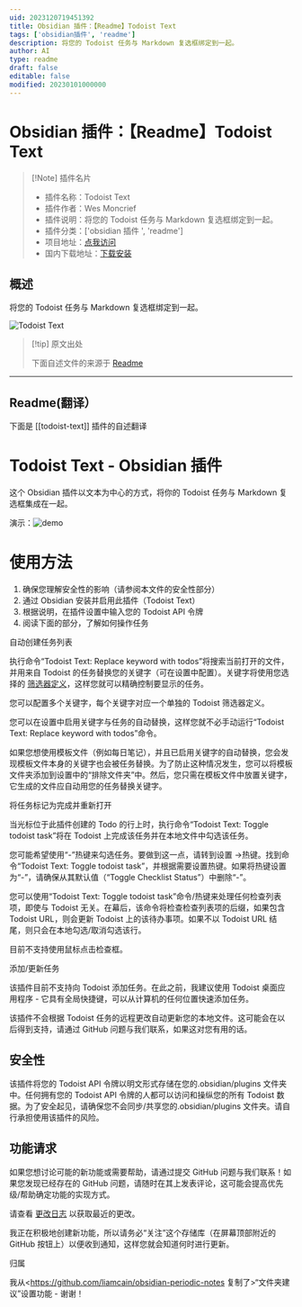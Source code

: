 ```yaml
---
uid: 2023120719451392
title: Obsidian 插件：【Readme】Todoist Text
tags: ['obsidian插件', 'readme']
description: 将您的 Todoist 任务与 Markdown 复选框绑定到一起。
author: AI
type: readme
draft: false
editable: false
modified: 20230101000000
---
```


# Obsidian 插件：【Readme】Todoist Text

> [!Note] 插件名片
> - 插件名称：Todoist Text
> - 插件作者：Wes Moncrief
> - 插件说明：将您的 Todoist 任务与 Markdown 复选框绑定到一起。
> - 插件分类：['obsidian 插件 ', 'readme']
> - 项目地址：[点我访问](https://github.com/wesmoncrief/obsidian-todoist-text)
> - 国内下载地址：[下载安装](https://pkmer.cn/products/plugin/pluginMarket/?todoist-text)

## 概述

将您的 Todoist 任务与 Markdown 复选框绑定到一起。

![Todoist Text](https://cdn.pkmer.cn/covers/todoist-text.gif)

> [!tip] 原文出处
>
>下面自述文件的来源于 [Readme](https://ghproxy.net/https://raw.githubusercontent.com/wesmoncrief/obsidian-todoist-text/master/README.md)
>

---

## Readme(翻译）

下面是 [[todoist-text]] 插件的自述翻译

# Todoist Text - Obsidian 插件

这个 Obsidian 插件以文本为中心的方式，将你的 Todoist 任务与 Markdown 复选框集成在一起。

演示：![demo](https://cdn.pkmer.cn/covers/todoist-text_1_0.gif)

# 使用方法

1. 确保您理解安全性的影响（请参阅本文件的安全性部分）
2. 通过 Obsidian 安装并启用此插件（Todoist Text）
3. 根据说明，在插件设置中输入您的 Todoist API 令牌
4. 阅读下面的部分，了解如何操作任务

自动创建任务列表

执行命令“Todoist Text: Replace keyword with todos”将搜索当前打开的文件，并用来自 Todoist 的任务替换您的关键字（可在设置中配置）。关键字将使用您选择的 [筛选器定义](https://todoist.com/help/articles/introduction-to-filters)，这样您就可以精确控制要显示的任务。

您可以配置多个关键字，每个关键字对应一个单独的 Todoist 筛选器定义。

您可以在设置中启用关键字与任务的自动替换，这样您就不必手动运行“Todoist Text: Replace keyword with todos”命令。

如果您想使用模板文件（例如每日笔记），并且已启用关键字的自动替换，您会发现模板文件本身的关键字也会被任务替换。为了防止这种情况发生，您可以将模板文件夹添加到设置中的“排除文件夹”中。然后，您只需在模板文件中放置关键字，它生成的文件应自动用您的任务替换关键字。

将任务标记为完成并重新打开

当光标位于此插件创建的 Todo 的行上时，执行命令“Todoist Text: Toggle todoist task”将在 Todoist 上完成该任务并在本地文件中勾选该任务。

您可能希望使用“<Cmd>-<Enter>”热键来勾选任务。要做到这一点，请转到设置 ->热键。找到命令“Todoist Text: Toggle todoist task”，并根据需要设置热键。如果将热键设置为“<Cmd>-<Enter>”，请确保从其默认值（“Toggle Checklist Status”）中删除“<Cmd>-<Enter>”。

您可以使用“Todoist Text: Toggle todoist task”命令/热键来处理任何检查列表项，即使与 Todoist 无关。在幕后，该命令将检查检查列表项的后缀，如果包含 Todoist URL，则会更新 Todoist 上的该待办事项。如果不以 Todoist URL 结尾，则只会在本地勾选/取消勾选该行。

目前不支持使用鼠标点击检查框。

添加/更新任务

该插件目前不支持向 Todoist 添加任务。在此之前，我建议使用 Todoist 桌面应用程序 - 它具有全局快捷键，可以从计算机的任何位置快速添加任务。

该插件不会根据 Todoist 任务的远程更改自动更新您的本地文件。这可能会在以后得到支持，请通过 GitHub 问题与我们联系，如果这对您有用的话。

## 安全性

该插件将您的 Todoist API 令牌以明文形式存储在您的.obsidian/plugins 文件夹中。任何拥有您的 Todoist API 令牌的人都可以访问和操纵您的所有 Todoist 数据。为了安全起见，请确保您不会同步/共享您的.obsidian/plugins 文件夹。请自行承担使用该插件的风险。

## 功能请求

如果您想讨论可能的新功能或需要帮助，请通过提交 GitHub 问题与我们联系！如果您发现已经存在的 GitHub 问题，请随时在其上发表评论，这可能会提高优先级/帮助确定功能的实现方式。

请查看 [更改日志](CHANGELOG.md) 以获取最近的更改。

我正在积极地创建新功能，所以请务必“关注”这个存储库（在屏幕顶部附近的 GitHub 按钮上）以便收到通知，这样您就会知道何时进行更新。

归属

我从<https://github.com/liamcain/obsidian-periodic-notes 复制了>“文件夹建议”设置功能 - 谢谢！
